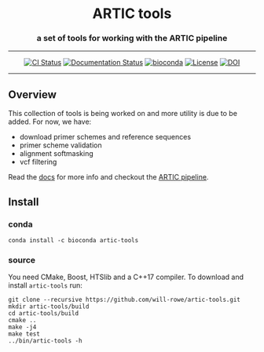 <div align="center">
    <h1>ARTIC tools</h1>
    <h3>a set of tools for working with the ARTIC pipeline</h3>
    <hr>
    <a href="https://github.com/will-rowe/artic-tools/actions"><img src="https://github.com/will-rowe/artic-tools/workflows/CI/badge.svg" alt="CI Status" /></a>
    <a href="https://artic-tools.readthedocs.io/en/latest/?badge=latest"><img src="https://readthedocs.org/projects/artic-tools/badge/?version=latest" alt="Documentation Status"/></a>
    <a href="https://bioconda.github.io/recipes/artic-tools/README.html"><img src="https://anaconda.org/bioconda/artic-tools/badges/downloads.svg" alt="bioconda"></a>
    <a href="https://github.com/will-rowe/artic-tools/blob/master/LICENSE"><img src="https://img.shields.io/badge/license-MIT-orange.svg" alt="License"></a>
    <a href="https://zenodo.org/badge/latestdoi/280260660"><img src="https://zenodo.org/badge/280260660.svg" alt="DOI"></a>
</div>

---

## Overview

This collection of tools is being worked on and more utility is due to be added. For now, we have:

- download primer schemes and reference sequences
- primer scheme validation
- alignment softmasking
- vcf filtering

Read the [docs](https://artic-tools.readthedocs.io/en/latest/) for more info and checkout the [ARTIC pipeline](https://github.com/artic-network/fieldbioinformatics).

## Install

### conda

```
conda install -c bioconda artic-tools
```

### source

You need CMake, Boost, HTSlib and a C++17 compiler. To download and install `artic-tools` run:

```
git clone --recursive https://github.com/will-rowe/artic-tools.git
mkdir artic-tools/build
cd artic-tools/build
cmake ..
make -j4
make test
../bin/artic-tools -h
```
